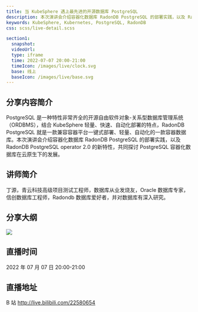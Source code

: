 ```yaml
---
title: 当 KubeSphere 遇上最先进的开源数据库 PostgreSQL
description: 本次演讲会介绍容器化数据库 RadonDB PostgreSQL 的部署实践，以及 RadonDB PostgreSQL operator 2.0 的新特性，共同探讨 PostgreSQL 容器化数据库在云原生下的发展。
keywords: KubeSphere, Kubernetes, PostgreSQL, RadonDB
css: scss/live-detail.scss

section1:
  snapshot: 
  videoUrl: 
  type: iframe
  time: 2022-07-07 20:00-21:00
  timeIcon: /images/live/clock.svg
  base: 线上
  baseIcon: /images/live/base.svg
---
```

## 分享内容简介

PostgreSQL 是一种特性非常齐全的开源自由软件对象-关系型数据库管理系统（ORDBMS），结合 KubeSphere 轻量、快速、自动化部署的特点，RadonDB PostgreSQL 就是一款兼容容器平台一键式部署、轻量、自动化的一款容器数据库。本次演讲会介绍容器化数据库 RadonDB PostgreSQL 的部署实践，以及 RadonDB PostgreSQL operator 2.0 的新特性，共同探讨 PostgreSQL 容器化数据库在云原生下的发展。

## 讲师简介

丁源，青云科技高级项目测试工程师，数据库从业发烧友，Oracle 数据库专家，信创数据库工程师，Radondb 数据库爱好者，并对数据库有深入研究。

## 分享大纲

![](https://pek3b.qingstor.com/kubesphere-community/images/pg0707-live.png)

## 直播时间

2022 年 07 月 07 日 20:00-21:00

## 直播地址

B 站  http://live.bilibili.com/22580654

